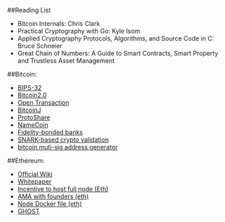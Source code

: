 ##Reading List

* Bitcoin Internals: Chris Clark
* Practical Cryptography with Go: Kyle Isom
* Applied Cryptography Protocols, Algorithms, and Source Code in C: Bruce Schneier
* Great Chain of Numbers: A Guide to Smart Contracts, Smart Property and Trustless Asset Management

##Bitcoin:

* [BIPS-32](https://github.com/bitcoin/bips/blob/master/bip-0032.mediawiki)
* [Bitcoin2.0](http://voices.yahoo.com/bitcoin-20-explained-colored-coins-vs-mastercoin-vs-12475857.html)
* [Open Transaction](http://opentransactions.org)
* [BitcoinJ](https://code.google.com/p/bitcoinj/)
* [ProtoShare](https://bitcointalk.org/index.php?topic=325261.0)
* [NameCoin](https://en.bitcoin.it/wiki/Namecoin)
* [Fidelity-bonded banks](https://bitcointalk.org/index.php?topic=146307.0)
* [SNARK-based crypto validation](https://bitcointalk.org/index.php?topic=367049.0)
* [bitcoin muti-sig address generator](https://coinb.in/multisig/)

##Ethereum:
* [Official Wiki](https://github.com/ethereum/wiki/wiki/%5BEnglish%5D-Ethereum-TOC)
* [Whitepaper](https://github.com/ethereum/wiki/wiki/%5BEnglish%5D-White-Paper)
* [Incentive to host full node (Eth)](http://www.reddit.com/r/ethereum/comments/1x5yg5/incentives_to_host_a_full_node/)
* [AMA with founders (eth)](http://www.reddit.com/r/IAmA/comments/1xb5rj/hi_were_the_ethereum_founding_team_ask_us_anything/cf9zuek)
* [Node Docker file (eth)](https://gist.github.com/caktux/483d2679f5f544b32ce9)
* [GHOST](http://www.cs.huji.ac.il/~avivz/pubs/13/btc_scalability_full.pdf)



